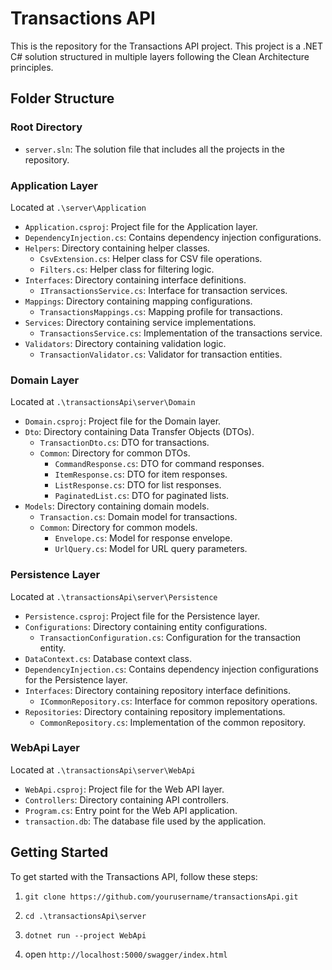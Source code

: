# Transactions API

This is the repository for the Transactions API project. This project is a .NET C# solution structured in multiple layers following the Clean Architecture principles.

## Folder Structure

### Root Directory

- `server.sln`: The solution file that includes all the projects in the repository.

### Application Layer

Located at `.\server\Application`

- `Application.csproj`: Project file for the Application layer.
- `DependencyInjection.cs`: Contains dependency injection configurations.
- `Helpers`: Directory containing helper classes.
  - `CsvExtension.cs`: Helper class for CSV file operations.
  - `Filters.cs`: Helper class for filtering logic.
- `Interfaces`: Directory containing interface definitions.
  - `ITransactionsService.cs`: Interface for transaction services.
- `Mappings`: Directory containing mapping configurations.
  - `TransactionsMappings.cs`: Mapping profile for transactions.
- `Services`: Directory containing service implementations.
  - `TransactionsService.cs`: Implementation of the transactions service.
- `Validators`: Directory containing validation logic.
  - `TransactionValidator.cs`: Validator for transaction entities.

### Domain Layer

Located at `.\transactionsApi\server\Domain`

- `Domain.csproj`: Project file for the Domain layer.
- `Dto`: Directory containing Data Transfer Objects (DTOs).
  - `TransactionDto.cs`: DTO for transactions.
  - `Common`: Directory for common DTOs.
    - `CommandResponse.cs`: DTO for command responses.
    - `ItemResponse.cs`: DTO for item responses.
    - `ListResponse.cs`: DTO for list responses.
    - `PaginatedList.cs`: DTO for paginated lists.
- `Models`: Directory containing domain models.
  - `Transaction.cs`: Domain model for transactions.
  - `Common`: Directory for common models.
    - `Envelope.cs`: Model for response envelope.
    - `UrlQuery.cs`: Model for URL query parameters.

### Persistence Layer

Located at `.\transactionsApi\server\Persistence`

- `Persistence.csproj`: Project file for the Persistence layer.
- `Configurations`: Directory containing entity configurations.
  - `TransactionConfiguration.cs`: Configuration for the transaction entity.
- `DataContext.cs`: Database context class.
- `DependencyInjection.cs`: Contains dependency injection configurations for the Persistence layer.
- `Interfaces`: Directory containing repository interface definitions.
  - `ICommonRepository.cs`: Interface for common repository operations.
- `Repositories`: Directory containing repository implementations.
  - `CommonRepository.cs`: Implementation of the common repository.

### WebApi Layer

Located at `.\transactionsApi\server\WebApi`

- `WebApi.csproj`: Project file for the Web API layer.
- `Controllers`: Directory containing API controllers.
- `Program.cs`: Entry point for the Web API application.
- `transaction.db`: The database file used by the application.

## Getting Started

To get started with the Transactions API, follow these steps:

1. ```git clone https://github.com/yourusername/transactionsApi.git```

2. ```cd .\transactionsApi\server```

3. ```dotnet run --project WebApi```

4. open ```http://localhost:5000/swagger/index.html```